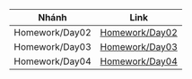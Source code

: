 | Nhánh | Link
| :-: | :-: |
| Homework/Day02 | [Homework/Day02](https://github.com/hungtvlt/LapTrinhWeb/tree/Homework/Day02) |
| Homework/Day03 | [Homework/Day03](https://github.com/hungtvlt/LapTrinhWeb/tree/Homework/Day03) |
| Homework/Day04 | [Homework/Day04](https://github.com/hungtvlt/LapTrinhWeb/tree/Homework/Day04) |